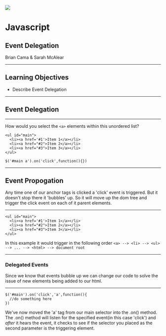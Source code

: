 <img src="img/ga-logo.png" style="border:none; background: transparent; box-shadow:none;" />

# Javascript

## Event Delegation

Brian Cama & Sarah McAlear

---

## Learning Objectives

* <!--- .element: class="fragment" data-fragment-index="1" -->Describe Event Delegation

---

## Event Delegation

----

How would you select the `<a>` elements within this unordered list?

```
<ul id="main">
  <li><a href='#1'>Item 1</a></li>
  <li><a href="#2">Item 2</a></li>
  <li><a href="#3">Item 3</a></li>
</ul>
```
<!--- .element: class="fragment" data-fragment-index="1" --><pre><code data-trim class="html">$('#main a').on('click',function(){})</code></pre>


----

## Event Propogation

Any time one of our anchor tags is clicked a 'click' event is triggered. But it doesn't stop there it 'bubbles' up. So it will move up the dom tree and trigger the click event on each of it parent elements. 

----

```
<ul id="main">
  <li><a href='#1'>Item 1</a></li>
  <li><a href="#2">Item 2</a></li>
  <li><a href="#3">Item 3</a></li>
</ul>
```

In this example it would trigger in the following order
`<a> --> <li> --> <ul> --> ... --> <html> --> document root`

----
### Delegated Events

Since we know that events bubble up we can change our code to solve the issue of new elements being added to our html.

----
```
$('#main').on('click','a',function(){
  //do something here
})
```

We've now moved the 'a' tag from our main selector into the .on() method. The .on() method will listen for the specified event(in this case 'click') and *after* it hears the event, it checks to see if the selector you placed as the second parameter is the triggering element. 
